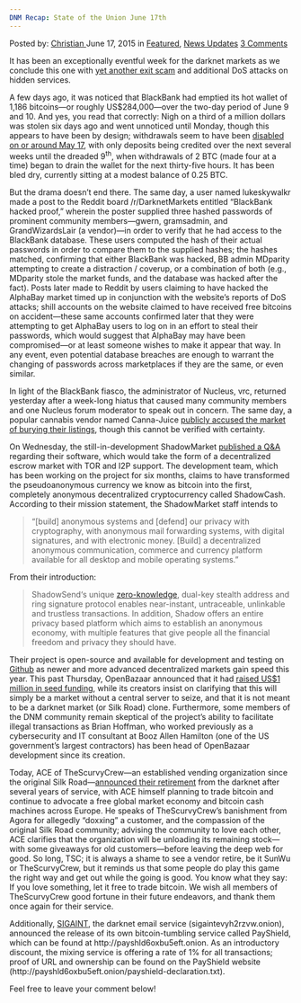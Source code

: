 ```yaml
---
DNM Recap: State of the Union June 17th
---
```

<article class="post-listing post-10836 post type-post status-publish format-standard has-post-thumbnail hentry category-deepdot-news category-news-updates tag-17th tag-dnm tag-june tag-recap tag-state tag-union">
    <div class="post-inner">
        <span>Posted by: <a href="https://www.deepdotweb.com/author/christian/" title="">Christian </a></span>
    <span>June 17, 2015</span>
    <span>in <a href="https://www.deepdotweb.com/category/deepdot-news/" rel="category tag">Featured</a>, <a href="https://www.deepdotweb.com/category/news-updates/" rel="category tag">News Updates</a></span>
    <span><a href="https://www.deepdotweb.com/2015/06/17/dnm-recap-state-of-the-union-june-17th/#comments">3 Comments</a></span>
    </p>
    <div class="clear"></div>
    <div class="entry">
    <p>It has been an exceptionally eventful week for the darknet markets as we conclude this one with <a href="https://www.deepdotweb.com/2015/06/15/blackbank-exit-scam-confirmed/">yet another exit scam</a> and additional DoS attacks on hidden services.</p>
    <p>A few days ago, it was noticed that BlackBank had emptied its hot wallet of 1,186 bitcoins—or roughly US$284,000—over the two-day period of June 9 and 10. And yes, you read that correctly: Nigh on a third of a million dollars was stolen six days ago and went unnoticed until Monday, though this appears to have been by design; withdrawals seem to have been <a href="https://www.walletexplorer.com/wallet/BlackBankMarket?page=7">disabled on or around May 17</a>, with only deposits being credited over the next several weeks until the dreaded 9<sup>th</sup>, when withdrawals of 2 BTC (made four at a time) began to drain the wallet for the next thirty-five hours. It has been bled dry, currently sitting at a modest balance of 0.25 BTC.</p>
    <p>But the drama doesn’t end there. The same day, a user named lukeskywalkr made a post to the Reddit board /r/DarknetMarkets entitled “BlackBank hacked proof,” wherein the poster supplied three hashed passwords of prominent community members—gwern, gramsadmin, and GrandWizardsLair (a vendor)—in order to verify that he had access to the BlackBank database. These users computed the hash of their actual passwords in order to compare them to the supplied hashes; the hashes matched, confirming that either BlackBank was hacked, BB admin MDparity attempting to create a distraction / coverup, or a combination of both (e.g., MDparity stole the market funds, and the database was hacked after the fact). Posts later made to Reddit by users claiming to have hacked the AlphaBay market timed up in conjunction with the website’s reports of DoS attacks; shill accounts on the website claimed to have received free bitcoins on accident—these same accounts confirmed later that they were attempting to get AlphaBay users to log on in an effort to steal their passwords, which would suggest that AlphaBay may have been compromised—or at least someone wishes to make it appear that way. In any event, even potential database breaches are enough to warrant the changing of passwords across marketplaces if they are the same, or even similar.</p>
    <p>In light of the BlackBank fiasco, the administrator of Nucleus, vrc, returned yesterday after a week-long hiatus that caused many community members and one Nucleus forum moderator to speak out in concern. The same day, a popular cannabis vendor named Canna-Juice <a href="https://www.reddit.com/r/DarkNetMarkets/comments/39zey1/breaking_news_nucleus_admin_returns_from_week/">publicly accused the market of burying their listings</a>, though this cannot be verified with certainty.</p>
    <p>On Wednesday, the still-in-development ShadowMarket <a href="http://aboutshadow.com/index.php/shadowmarket/q-a">published a Q&amp;A</a> regarding their software, which would take the form of a decentralized escrow market with TOR and I2P support. The development team, which has been working on the project for six months, claims to have transformed the pseudoanonymous currency we know as bitcoin into the first, completely anonymous decentralized cryptocurrency called ShadowCash. According to their mission statement, the ShadowMarket staff intends to</p>
    <blockquote><p>“[build] anonymous systems and [defend] our privacy with cryptography, with anonymous mail forwarding systems, with digital signatures, and with electronic money. [Build] a decentralized anonymous communication, commerce and currency platform available for all desktop and mobile operating systems.”</p></blockquote>
    <p>From their introduction:</p>
    <blockquote><p>ShadowSend‘s unique <a href="https://www.deepdotweb.com/2015/01/28/shadowcash-zero-knowledge-anonymity/">zero-knowledge</a>, dual-key stealth address and ring signature protocol enables near-instant, untraceable, unlinkable and trustless transactions. In addition, Shadow offers an entire privacy based platform which aims to establish an anonymous economy, with multiple features that give people all the financial freedom and privacy they should have.</p></blockquote>
    <p>Their project is open-source and available for development and testing on <a href="https://github.com/SDCDev/shadowcoin">Github</a> as newer and more advanced decentralized markets gain speed this year. This past Thursday, OpenBazaar announced that it had <a href="https://www.dailydot.com/politics/openbazaar-1-million-seed-funding/">raised US$1 million in seed funding</a>, while its creators insist on clarifying that this will simply be a market without a central server to seize, and that it is not meant to be a darknet market (or Silk Road) clone. Furthermore, some members of the DNM community remain skeptical of the project’s ability to facilitate illegal transactions as Brian Hoffman, who worked previously as a cybersecurity and IT consultant at Booz Allen Hamilton (one of the US government’s largest contractors) has been head of OpenBazaar development since its creation.</p>
    <p>Today, ACE of TheScurvyCrew—an established vending organization since the original Silk Road—<a href="https://www.deepdotweb.com/2015/06/16/thescurvycrew-its-been-an-amazing-ride/">announced their retirement</a> from the darknet after several years of service, with ACE himself planning to trade bitcoin and continue to advocate a free global market economy and bitcoin cash machines across Europe. He speaks of TheScurvyCrew’s banishment from Agora for allegedly “doxxing” a customer, and the compassion of the original Silk Road community; advising the community to love each other, ACE clarifies that the organization will be unloading its remaining stock—with some giveaways for old customers—before leaving the deep web for good. So long, TSC; it is always a shame to see a vendor retire, be it SunWu or TheScurvyCrew, but it reminds us that some people do play this game the right way and get out while the going is good. You know what they say: If you love something, let it free to trade bitcoin. We wish all members of TheScurvyCrew good fortune in their future endeavors, and thank them once again for their service.</p>
    <p>Additionally, <a href="https://www.deepdotweb.com/2015/02/16/interview-sigaint-darknet-email-admin/">SIGAINT</a>, the darknet email service (sigaintevyh2rzvw.onion), announced the release of its own bitcoin-tumbling service called PayShield, which can be found at http://payshld6oxbu5eft.onion. As an introductory discount, the mixing service is offering a rate of 1% for all transactions; proof of URL and ownership can be found on the PayShield website (http://payshld6oxbu5eft.onion/payshield-declaration.txt).</p>
    <p>Feel free to leave your comment below!</p>
    </div>
    <span style="display:none"><a href="https://www.deepdotweb.com/tag/17th/" rel="tag">17th</a> <a href="https://www.deepdotweb.com/tag/dnm/" rel="tag">dnm</a> <a href="https://www.deepdotweb.com/tag/june/" rel="tag">june</a> <a href="https://www.deepdotweb.com/tag/recap/" rel="tag">recap</a> <a href="https://www.deepdotweb.com/tag/state/" rel="tag">state</a> <a href="https://www.deepdotweb.com/tag/union/" rel="tag">union</a></span> <span style="display:none" class="updated">2015-06-17</span>
    <div style="display:none" class="vcard author" itemprop="author" itemscope itemtype="http://schema.org/Person"><strong class="fn" itemprop="name"><a href="https://www.deepdotweb.com/author/christian/" title="Posts by Christian" rel="author">Christian</a></strong></div>
    </div>
</article>


